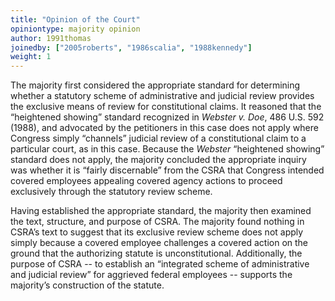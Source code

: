 ```yaml
---
title: "Opinion of the Court"
opiniontype: majority opinion
author: 1991thomas
joinedby: ["2005roberts", "1986scalia", "1988kennedy"]
weight: 1
---
```

The majority first considered the appropriate standard for determining whether a statutory scheme of administrative and judicial review provides the exclusive means of review for constitutional claims. It reasoned that the “heightened showing” standard recognized in _Webster v. Doe_, 486 U.S. 592 (1988), and advocated by the petitioners in this case does not apply where Congress simply “channels” judicial review of a constitutional claim to a particular court, as in this case. Because the _Webster_ “heightened showing” standard does not apply, the majority concluded the appropriate inquiry was whether it is “fairly discernable” from the CSRA that Congress intended covered employees appealing covered agency actions to proceed exclusively through the statutory review scheme.

Having established the appropriate standard, the majority then examined the text, structure, and purpose of CSRA. The majority found nothing in CSRA’s text to suggest that its exclusive review scheme does not apply simply because a covered employee challenges a covered action on the ground that the authorizing statute is unconstitutional. Additionally, the purpose of CSRA -- to establish an “integrated scheme of administrative and judicial review” for aggrieved federal employees -- supports the majority’s construction of the statute.